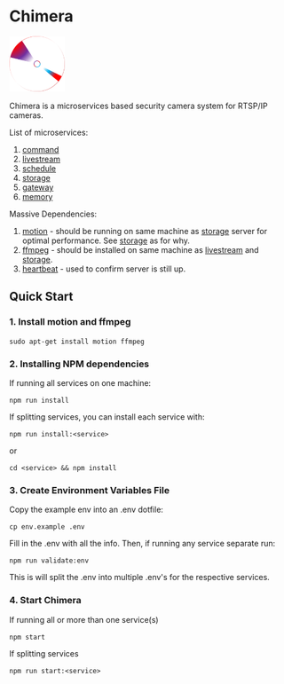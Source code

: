 # Chimera 

<img src="command/frontend/res/logo.png" alt="logo" width="100"/>

Chimera is a microservices based security camera system for RTSP/IP cameras.

List of microservices: 

1. [command](command)
2. [livestream](livestream)
3. [schedule](schedule)
4. [storage](storage)
5. [gateway](gateway)
6. [memory](memory)

Massive Dependencies:
1. [motion](https://github.com/Motion-Project/motion) - should be running on same machine as [storage](storage) server for optimal performance. See [storage](storage) as for why.
2. [ffmpeg](https://ffmpeg.org) - should be installed on same machine as [livestream](livestream) and [storage](storage). 
3. [heartbeat](https://github.com/jjjpanda/heartbeat) - used to confirm server is still up.



## Quick Start

### 1. Install motion and ffmpeg
```
sudo apt-get install motion ffmpeg 
```
### 2. Installing NPM dependencies

If running all services on one machine:
```
npm run install
```

If splitting services, you can install each service with:
```
npm run install:<service>
```
or 
```
cd <service> && npm install
```
### 3. Create Environment Variables File

Copy the example env into an .env dotfile:
```
cp env.example .env
```

Fill in the .env with all the info. 
Then, if running any service separate run:

```
npm run validate:env
```
This is will split the .env into multiple .env's for the respective services.

### 4. Start Chimera

If running all or more than one service(s)
```
npm start
```
If splitting services
```
npm run start:<service>
```
